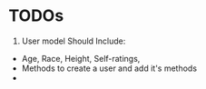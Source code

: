 # TODOs

1. User model
Should Include:
- Age, Race, Height, Self-ratings, 
- Methods to create a user and add it's methods
- 
